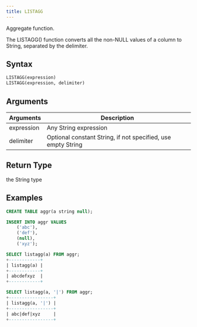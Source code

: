 ```yaml
---
title: LISTAGG
---
```


Aggregate function.

The LISTAGG() function converts all the non-NULL values of a column to String, separated by the delimiter.

## Syntax

```sql
LISTAGG(expression)
LISTAGG(expression, delimiter)
```

## Arguments

| Arguments   | Description    |
| ----------- | -------------- |
| expression  | Any String expression |
| delimiter   | Optional constant String, if not specified, use empty String |

## Return Type

the String type

## Examples

```sql
CREATE TABLE aggr(a string null);

INSERT INTO aggr VALUES
    ('abc'),
    ('def'),
    (null),
    ('xyz');

SELECT listagg(a) FROM aggr;
+------------+
| listagg(a) |
+------------+
| abcdefxyz  |
+------------+

SELECT listagg(a, '|') FROM aggr;
+-----------------+
| listagg(a, '|') |
+-----------------+
| abc|def|xyz     |
+-----------------+
```
